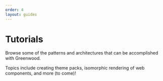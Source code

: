 ```yaml
---
order: 4
layout: guides
---
```


<!-- prettier-ignore-start -->
<div class="heading-box">
  <h1>Tutorials</h1>

  Browse some of the patterns and architectures that can be accomplished with Greenwood.

</div>

<!-- prettier-ignore-end -->

Topics include creating theme packs, isomorphic rendering of web components, and more (to come)!